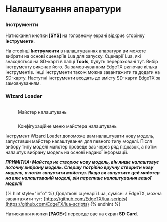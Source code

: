 # Налаштування апаратури

### Інструменти

Натискання кнопки **\[SYS]** на головному екрані відкриє сторінку **Інструменти**. &#x20;

На сторінці **Інструменти** в налаштуваннях апаратури ви можете вибрати на основі сценаріїв Lua для запуску. Сценарії Lua, які знаходяться на SD-карті в папці **Tools**, будуть перераховані тут. Вибір інструменту виконає його. За замовчуванням EdgeTX включає кілька інструментів. Інші інструменти також можна завантажити та додати на SD-карту. Наступні інструменти входять до вмісту SD-карти EdgeTX за замовчуванням.&#x20;

### Wizard Loader

<div>

<figure><img src="../../.gitbook/assets/bwtools1.png" alt=""><figcaption><p>Майстер налаштувань</p></figcaption></figure>

<figure><img src="../../.gitbook/assets/bwtools2.png" alt=""><figcaption><p>Конфігураційне меню майстера налаштувань</p></figcaption></figure>

</div>

Інструмент Wizard Loader допоможе вам налаштувати нову модель, запустивши майстер налаштування для певного типу моделі. Після вибору типу моделі майстер проведе вас через ряд підказок, а потім налаштує вибрану модель на основі наданої інформації.&#x20;

_**ПРИМІТКА: Майстер не створює нову модель, він лише налаштовує поточну вибрану модель. Спершу потрібно вручну створити нову модель, а потім запустити майстер. Якщо ви запустите цей майстер на вже налаштованій моделі, він перепише налаштування вашої моделі!**_

{% hint style="info" %}
Додаткові сценарії Lua, сумісні з EdgeTX, можна завантажити тут: [https://github.com/EdgeTX/lua-scripts](https://github.com/EdgeTX/lua-scripts)
{% endhint %}

Натискання кнопки **\[PAGE>]** переведе вас на екран **SD ​​Card**.
